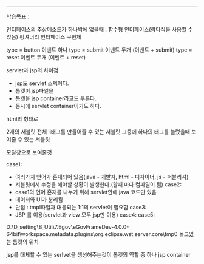 <hr>

학습목표 : 




인터페이스의 추상메소드가 하나밖에 없을때 : 함수형 인터페이스(람다식을 사용할 수 있음)
펑셔너리 인터페이스 구현체


type = button 이벤트 하나
type = submit 이벤트 두개 (이벤트 + submit)
type = reset 이벤트 두개 (이벤트 + reset)


servlet과 jsp의 차이점
* jsp도 servlet 스펙이다.
* 톰캣이 jsp파일을 
* 톰캣을 jsp container라고도 부른다.
* 동시에 servlet container이기도 하다.

html의 형태로 

2개의 서블릿
전체 li태그를 만들어줄 수 있는 서블릿
그중에 하나의 태그를 눌렀을때 보여줄 수 있는 서블릿

모달창으로 보여줄것

case1: 
- 여러가지 언어가 혼재되어 있음(java - 개발자, html - 디자이너, js - 퍼블리셔)
- 서블릿에서 수정을 해야할 상황이 발생한다.(할때 마다 컴파일이 됨)
case2:
- case1의 언어 혼재를 나누기 위해 servlet안에 java 코드만 있음
- 데이터와 UI가 분리됨
- 단점 : tmpl파일과 대응되는 1:1의 servlet이 필요함
case3:
- JSP 를 이용(servlet과 view 모두 jsp만 이용)
case4:
case5:

D:\D_setting\B_Util\7.Egov\eGovFrameDev-4.0.0-64bit\workspace\.metadata\.plugins\org.eclipse.wst.server.core\tmp0
돌고있는 톰캣의 위치

jsp를 대체할 수 있는 serlvet을 생성해주는것이 톰캣의 역할 중 하나
jsp container

